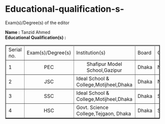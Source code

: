 # Educational-qualification-s-
Exam(s)/Degree(s) of the editor
<html>
<body>
<b>Name :</b> Tanzid Ahmed<br>
<b>Educational Qualification(s) :</b>
<table border="2"><tr>
       <tr><td>Serial no.</td><td>Exam(s)/Degree(s)</td><td>Institution(s)</td><td>Board</td><td>Group</td><td>Result</td><td>Passing Year</td></tr>
       <tr><td>1</td><td><center>PEC</center></td><td><center>Shafipur Model School,Gazipur</center></td><td>Dhaka</td><td>None</td><td>GPA 5</td><td>2014</td></tr>
       <tr><td>2</td><td><center>JSC</center></td><td>Ideal School & College,Motijheel,Dhaka</td><td>Dhaka</td><td>None</td><td>GPA 5</td><td>2018</td></tr>
       <tr><td>3</td><td><center>SSC</center></td><td>Ideal School & College,Motijheel,Dhaka</td><td>Dhaka</td><td>Science</td><td>GPA 5</td><td>2020</td></tr>
       <tr><td>4</td><td><center>HSC</center></td><td>Govt. Science College,Tejgaon, Dhaka</td><td>Dhaka</td><td>Science</td><td colspan="2"><center>running</center></td></tr>
</tr></table>
</body>
</html>
